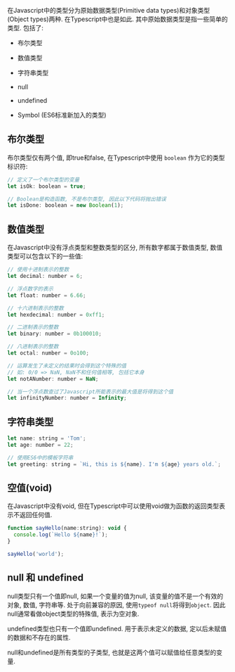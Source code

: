 在Javascript中的类型分为原始数据类型(Primitive data types)和对象类型(Object types)两种. 在Typescript中也是如此. 其中原始数据类型是指一些简单的类型. 包括了:

* 布尔类型

* 数值类型

* 字符串类型

* null

* undefined

* Symbol (ES6标准新加入的类型)

## 布尔类型

布尔类型仅有两个值, 即true和false, 在Typescript中使用 `boolean` 作为它的类型标识符:

```js
// 定义了一个布尔类型的变量
let isOk: boolean = true;

// Boolean是构造函数, 不是布尔类型, 因此以下代码将抛出错误
let isDone: boolean = new Boolean(1);
```

## 数值类型

在Javascript中没有浮点类型和整数类型的区分, 所有数字都属于数值类型, 数值类型可以包含以下的一些值:

```js
// 使用十进制表示的整数
let decimal: number = 6;

// 浮点数字的表示
let float: number = 6.66;

// 十六进制表示的整数
let hexdecimal: number = 0xff1;

// 二进制表示的整数
let binary: number = 0b100010;

// 八进制表示的整数
let octal: number = 0o100;

// 运算发生了未定义的结果时会得到这个特殊的值
// 如: 0/0 => NaN, NaN不和任何值相等, 包括它本身
let notANumber: number = NaN;

// 当一个浮点数查过了Javascript所能表示的最大值是将得到这个值
let infinityNumber: number = Infinity;
```

## 字符串类型

```js
let name: string = 'Tom';
let age: number = 22;

// 使用ES6中的模板字符串
let greeting: string = `Hi, this is ${name}. I'm ${age} years old.`;
```

## 空值(void)

在Javascript中没有void, 但在Typescript中可以使用void做为函数的返回类型表示不返回任何值.

```js
function sayHello(name:string): void {
  console.log(`Hello ${name}!`);
}

sayHello('world');
```

## null 和 undefined

null类型只有一个值即null, 如果一个变量的值为null, 该变量的值不是一个有效的对象, 数值, 字符串等. 处于向前兼容的原因, 使用`typeof null`将得到`object`. 因此null通常看做object类型的特殊值, 表示为空对象.

undefined类型也只有一个值即undefined. 用于表示未定义的数据, 定以后未赋值的数据和不存在的属性.

null和undefined是所有类型的子类型, 也就是这两个值可以赋值给任意类型的变量.